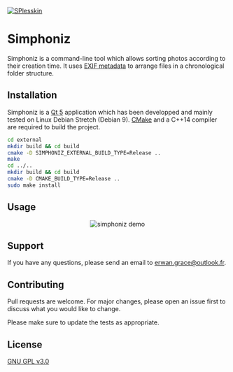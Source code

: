 [![SPlesskin](https://circleci.com/gh/SPlesskin/simphoniz.svg?style=svg)](https://circleci.com/gh/SPlesskin/simphoniz)

# Simphoniz

Simphoniz is a command-line tool which allows sorting photos according to their creation time. It
uses [EXIF metadata](https://en.wikipedia.org/wiki/Exif) to arrange files in a chronological folder
structure.

## Installation

Simphoniz is a [Qt 5](https://www.qt.io/) application which has been developped and mainly tested on
Linux Debian Stretch (Debian 9). [CMake](https://cmake.org/) and a C++14 compiler are required to
build the project.

```bash
cd external
mkdir build && cd build
cmake -D SIMPHONIZ_EXTERNAL_BUILD_TYPE=Release ..
make
cd ../..
mkdir build && cd build
cmake -D CMAKE_BUILD_TYPE=Release ..
sudo make install
```

## Usage

<p align="center">
    <img src="resources/images/demo.svg?sanitize=true" alt="simphoniz demo" />
</p>

## Support

If you have any questions, please send an email to <erwan.grace@outlook.fr>.

## Contributing

Pull requests are welcome. For major changes, please open an issue first to discuss what you would
like to change.

Please make sure to update the tests as appropriate.

## License

[GNU GPL v3.0](https://choosealicense.com/licenses/gpl-3.0/)
